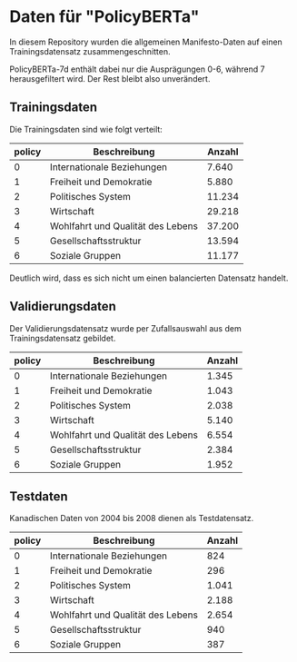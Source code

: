 # Daten für "PolicyBERTa"

In diesem Repository wurden die allgemeinen Manifesto-Daten auf einen Trainingsdatensatz zusammengeschnitten.

PolicyBERTa-7d enthält dabei nur die Ausprägungen 0-6, während 7 herausgefiltert wird. Der Rest bleibt also unverändert.

## Trainingsdaten

Die Trainingsdaten sind wie folgt verteilt:

| policy | Beschreibung | Anzahl |
|------------|--------------|--------|
| 0          | Internationale Beziehungen        | 7.640 |
| 1          | Freiheit und Demokratie       | 5.880 |
| 2          | Politisches System       | 11.234 |
| 3          | Wirtschaft       | 29.218 |
| 4          | Wohlfahrt und Qualität des Lebens       | 37.200 |
| 5          | Gesellschaftsstruktur       | 13.594 |
| 6          | Soziale Gruppen       | 11.177 |

Deutlich wird, dass es sich nicht um einen balancierten Datensatz handelt.
## Validierungsdaten

Der Validierungsdatensatz wurde per Zufallsauswahl aus dem Trainingsdatensatz gebildet.

| policy | Beschreibung | Anzahl |
|------------|--------------|--------|
| 0          | Internationale Beziehungen        | 1.345 |
| 1          | Freiheit und Demokratie       | 1.043 |
| 2          | Politisches System       | 2.038 |
| 3          | Wirtschaft       | 5.140 |
| 4          | Wohlfahrt und Qualität des Lebens       | 6.554 |
| 5          | Gesellschaftsstruktur       | 2.384 |
| 6          | Soziale Gruppen       | 1.952 |

## Testdaten

Kanadischen Daten von 2004 bis 2008 dienen als Testdatensatz.

| policy | Beschreibung | Anzahl |
|------------|--------------|--------|
| 0          | Internationale Beziehungen        | 824 |
| 1          | Freiheit und Demokratie       | 296 |
| 2          | Politisches System       | 1.041 |
| 3          | Wirtschaft       | 2.188 |
| 4          | Wohlfahrt und Qualität des Lebens       | 2.654 |
| 5          | Gesellschaftsstruktur       | 940 |
| 6          | Soziale Gruppen       | 387 |